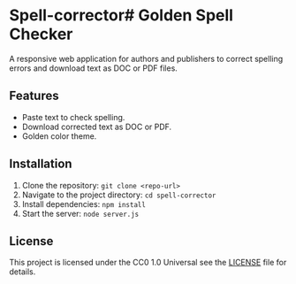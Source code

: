 # Spell-corrector# Golden Spell Checker

A responsive web application for authors and publishers to correct spelling errors and download text as DOC or PDF files.

## Features

- Paste text to check spelling.
- Download corrected text as DOC or PDF.
- Golden color theme.

## Installation

1. Clone the repository: `git clone <repo-url>`
2. Navigate to the project directory: `cd spell-corrector`
3. Install dependencies: `npm install`
4. Start the server: `node server.js`

## License

This project is licensed under the 
CC0 1.0 Universal
 see the [LICENSE](LICENSE) file for details.

